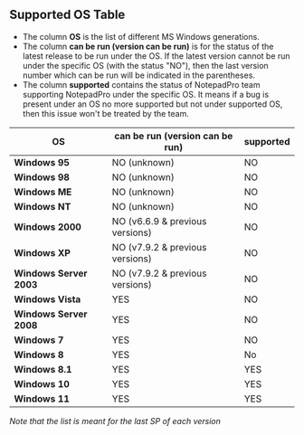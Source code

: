 
## Supported OS Table

* The column **OS** is the list of different MS Windows generations.
* The column **can be run (version can be run)** is for the status of the latest release to be run under the OS. If the latest version cannot be run under the specific OS (with the status "NO"), then the last version number which can be run will be indicated in the parentheses.
* The column **supported** contains the status of NotepadPro team supporting NotepadPro under the specific OS. It means if a bug is present under an OS no more supported but not under supported OS, then this issue won't be treated by the team.

|           OS            | can be run (version can be run) |      supported            |
|-------------------------|---------------------------------|---------------------------|
| **Windows 95**          | NO (unknown)                    |          NO               |
| **Windows 98**          | NO (unknown)                    |          NO               |
| **Windows ME**          | NO (unknown)                    |          NO               |
| **Windows NT**          | NO (unknown)                    |          NO               |
| **Windows 2000**        | NO (v6.6.9 & previous versions) |          NO               |
| **Windows XP**          | NO (v7.9.2 & previous versions) |          NO               |
| **Windows Server 2003** | NO (v7.9.2 & previous versions) |          NO               |
| **Windows Vista**       | YES                             |          NO               |
| **Windows Server 2008** | YES                             |          NO               |
| **Windows 7**           | YES                             |          NO               |
| **Windows 8**           | YES                             |          No               |
| **Windows 8.1**         | YES                             |          YES              |
| **Windows 10**          | YES                             |          YES              |
| **Windows 11**          | YES                             |          YES              |

*Note that the list is meant for the last SP of each version*
